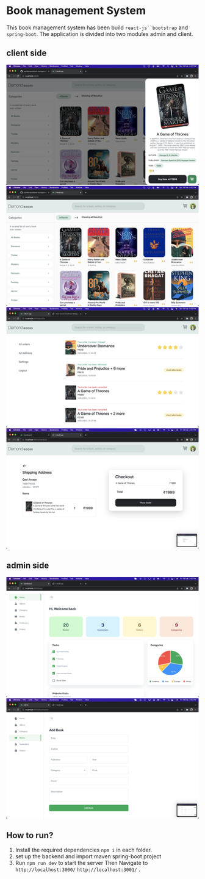 # Book management System

This book management system has been build ` react-js``bootstrap ` and `spring-boot`. The application is divided into two modules admin and client.

## client side

<img src="/ss/11.png"></img>
<img src="/ss/22.png"></img>
<img src="/ss/ratings.png"></img>
<img src="/ss/5.png"></img>

## admin side

<img src="/ss/a1.png"></img>
<img src="/ss/a3.png"></img>

## How to run?

1. Install the required dependencies `npm i` in each folder.
2. set up the backend and import maven spring-boot project
3. Run `npm run dev` to start the server Then Navigate to `http://localhost:3000/` `http://localhost:3001/` .
